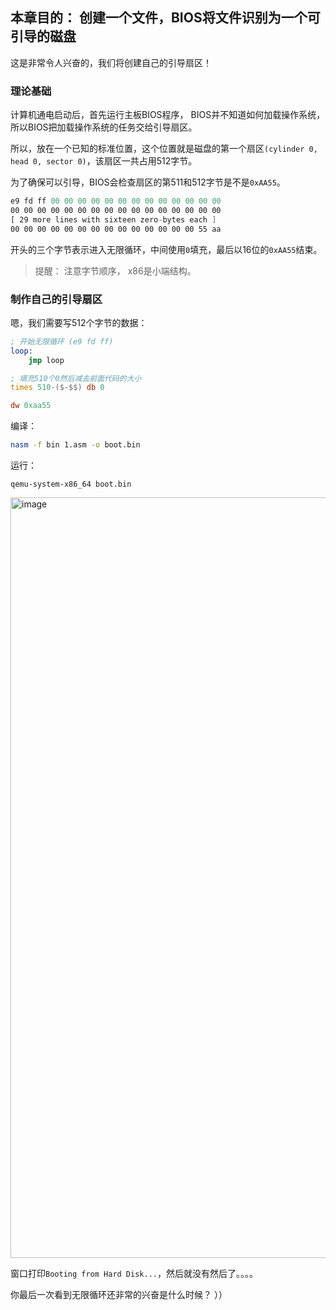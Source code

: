 ## 本章目的： 创建一个文件，BIOS将文件识别为一个可引导的磁盘

这是非常令人兴奋的，我们将创建自己的引导扇区！ 


### 理论基础

计算机通电启动后，首先运行主板BIOS程序， BIOS并不知道如何加载操作系统，所以BIOS把加载操作系统的任务交给引导扇区。

所以，放在一个已知的标准位置，这个位置就是磁盘的第一个扇区`(cylinder 0, head 0, sector 0)`，该扇区一共占用512字节。 

为了确保可以引导，BIOS会检查扇区的第511和512字节是不是`0xAA55`。

```asm
e9 fd ff 00 00 00 00 00 00 00 00 00 00 00 00 00
00 00 00 00 00 00 00 00 00 00 00 00 00 00 00 00
[ 29 more lines with sixteen zero-bytes each ]
00 00 00 00 00 00 00 00 00 00 00 00 00 00 55 aa
```

开头的三个字节表示进入无限循环，中间使用`0`填充，最后以16位的`0xAA55`结束。

> 提醒： 注意字节顺序， x86是小端结构。

### 制作自己的引导扇区

嗯，我们需要写512个字节的数据：

```asm
; 开始无限循环 (e9 fd ff)
loop:
    jmp loop 

; 填充510个0然后减去前面代码的大小
times 510-($-$$) db 0

dw 0xaa55 
```

编译：

```bash
nasm -f bin 1.asm -o boot.bin
```

运行：

```
qemu-system-x86_64 boot.bin
```

<img width="1217" alt="image" src="https://user-images.githubusercontent.com/92664048/166098930-5ca3653d-385f-46b3-a61c-cbacbd6b499f.png">

窗口打印`Booting from Hard Disk...`，然后就没有然后了。。。。

你最后一次看到无限循环还非常的兴奋是什么时候？ ））
